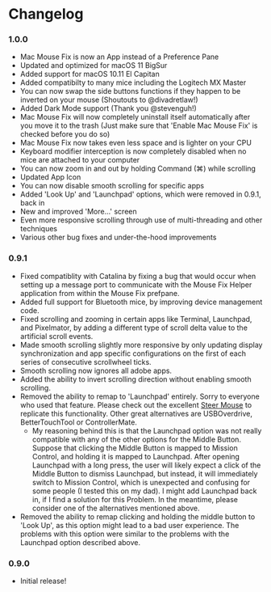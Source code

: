 # Changelog

### 1.0.0 

- Mac Mouse Fix is now an App instead of a Preference Pane
- Updated and optimized for macOS 11 BigSur
- Added support for macOS 10.11 El Capitan
- Added compatibilty to many mice including the Logitech MX Master
- You can now swap the side buttons functions if they happen to be inverted on your mouse (Shoutouts to @divadretlaw!)
- Added Dark Mode support (Thank you @stevenguh!)
- Mac Mouse Fix will now completely uninstall itself automatically after you move it to the trash (Just make sure that 'Enable Mac Mouse Fix' is checked before you do so) 
- Mac Mouse Fix now takes even less space and is lighter on your CPU
- Keyboard modifier interception is now completely disabled when no mice are attached to your computer
- You can now zoom in and out by holding Command (⌘) while scrolling
- Updated App Icon
- You can now disable smooth scrolling for specific apps
- Added 'Look Up' and 'Launchpad' options, which were removed in 0.9.1, back in
- New and improved 'More...' screen
- Even more responsive scrolling through use of multi-threading and other techniques
- Various other bug fixes and under-the-hood improvements 

### 0.9.1

- Fixed compatiblity with Catalina by fixing a bug that would occur when setting up a message port to communicate with the Mouse Fix Helper application from within the Mouse Fix prefpane.
- Added full support for Bluetooth mice, by improving device management code.
- Fixed scrolling and zooming in certain apps like Terminal, Launchpad, and Pixelmator, by adding a different type of scroll delta value to the artificial scroll events.
- Made smooth scrolling slightly more responsive by only updating display synchronization and app specific configurations on the first of each series of consecutive scrollwheel ticks.
- Smooth scrolling now ignores all adobe apps.
- Added the ability to invert scrolling direction without enabling smooth scrolling.
- Removed the ability to remap to 'Launchpad' entirely. Sorry to everyone who used that feature. Please check out the excellent [Steer Mouse](http://plentycom.jp/en/steermouse/) to replicate this functionality. Other great alternatives are USBOverdrive, BetterTouchTool or ControllerMate.
    - My reasoning behind this is that the Launchpad option was not really compatible with any of the other options for the Middle Button. Suppose that clicking the Middle Button is mapped to Mission Control, and holding it is mapped to Launchpad. After opening Launchpad with a long press, the user will likely expect a click of the Middle Button to dismiss Launchpad, but instead, it will immediately switch to Mission Control, which is unexpected and confusing for some people (I tested this on my dad). I might add Launchpad back in, if I find a solution for this Problem. In the meantime, please consider one of the alternatives mentioned above.
- Removed the ability to remap clicking and holding the middle button to 'Look Up', as this option might lead to a bad user experience. The problems with this option were similar to the problems with the Launchpad option described above. 


### 0.9.0

- Initial release!
